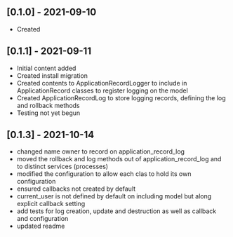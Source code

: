 ## [0.1.0] - 2021-09-10
- Created
## [0.1.1] - 2021-09-11
- Initial content added
- Created install migration
- Created contents to ApplicationRecordLogger to include in ApplicationRecord classes to register logging on the model
- Created ApplicationRecordLog to store logging records, defining the log and rollback methods
- Testing not yet begun
## [0.1.3] - 2021-10-14
- changed name owner to record on application_record_log
- moved the rollback and log methods out of application_record_log and to distinct services (processes)
- modified the configuration to allow each clas to hold its own configuration
- ensured callbacks not created by default
- current_user is not defined by default on including model but along explicit callback setting
- add tests for log creation, update and destruction as well as callback and configuration
- updated readme
